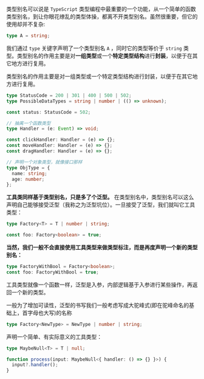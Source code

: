 类型别名可以说是 `TypeScript` 类型编程中最重要的一个功能，从一个简单的函数类型别名，到让你眼花缭乱的类型体操，都离不开类型别名。虽然很重要，但它的使用却并不复杂:

```ts
type A = string;
```

我们通过 `type` 关键字声明了一个类型别名 `A` ，同时它的类型等价于 `string` 类型。类型别名的作用主要是对**一组类型**或一个**特定类型结构**进行**封装**，以便于在其它地方进行复用。

类型别名的作用主要是对一组类型或一个特定类型结构进行封装，以便于在其它地方进行复用。

```ts
type StatusCode = 200 | 301 | 400 | 500 | 502;
type PossibleDataTypes = string | number | (() => unknown);

const status: StatusCode = 502;

// 抽离一个函数类型
type Handler = (e: Event) => void;

const clickHandler: Handler = (e) => {};
const moveHandler: Handler = (e) => {};
const dragHandler: Handler = (e) => {};

// 声明一个对象类型，就像接口那样
type ObjType = {
  name: string;
  age: number;
};
```

**工具类同样基于类型别名，只是多了个泛型。**
在类型别名中，类型别名可以这么声明自己能够接受泛型（我称之为泛型坑位）。一旦接受了泛型，我们就叫它工具类型：

```ts
type Factory<T> = T | number | string;

const foo: Factory<boolean> = true;
```

**当然，我们一般不会直接使用工具类型来做类型标注，而是再度声明一个新的类型别名：**

```ts
type FactoryWithBool = Factory<boolean>;
const foo: FactoryWithBool = true;
```

工具类型就像一个函数一样，泛型是入参，内部逻辑基于入参进行某些操作，再返回一个新的类型。

一般为了增加可读性，泛型的书写我们一般考虑写成大驼峰式(即在驼峰命名的基础上，首字母也大写)的名称

```ts
type Factory<NewType> = NewType | number | string;
```

声明一个简单、有实际意义的工具类型：

```ts
type MaybeNull<T> = T | null;

function process(input: MaybeNull<{ handler: () => {} }>) {
  input?.handler();
}
```
